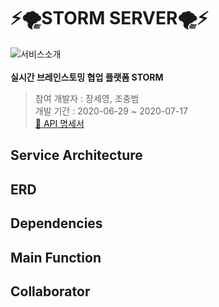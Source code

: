 # ⚡️🌪STORM SERVER🌪⚡️

![서비스소개](https://user-images.githubusercontent.com/55133871/86744023-47b4ec00-c074-11ea-947a-4b5675cb6c9c.png)
<br><br><b> 실시간 브레인스토밍 협업 플랫폼 STORM</b>
> 참여 개발자 : 장세영, 조충범
<br> 개발 기간 : 2020-06-29 ~ 2020-07-17
<br> [📄 API 명세서](https://github.com/TEAMSTORMERS/STORM_Server/wiki)

## Service Architecture

## ERD

## Dependencies

## Main Function

## Collaborator
